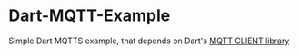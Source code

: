 # Dart-MQTT-Example
Simple Dart MQTTS example, that depends on 
Dart's [MQTT CLIENT library](https://pub.dev/packages/mqtt_client)
